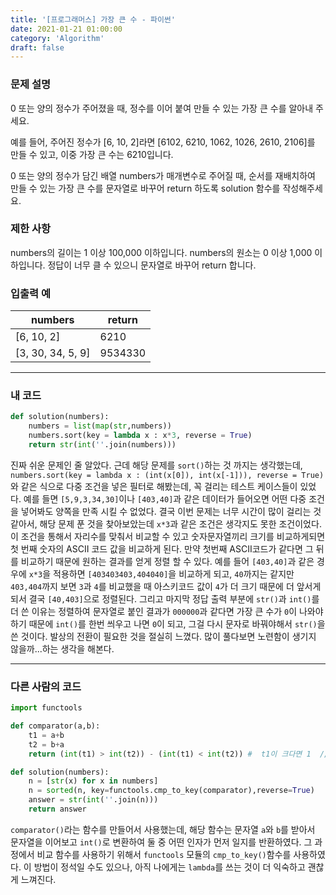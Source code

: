 ```yaml
---
title: '[프로그래머스] 가장 큰 수 - 파이썬'
date: 2021-01-21 01:00:00
category: 'Algorithm'
draft: false
---
```


### 문제 설명

0 또는 양의 정수가 주어졌을 때, 정수를 이어 붙여 만들 수 있는 가장 큰 수를 알아내 주세요.

예를 들어, 주어진 정수가 [6, 10, 2]라면 [6102, 6210, 1062, 1026, 2610, 2106]를 만들 수 있고, 이중 가장 큰 수는 6210입니다.

0 또는 양의 정수가 담긴 배열 numbers가 매개변수로 주어질 때, 순서를 재배치하여 만들 수 있는 가장 큰 수를 문자열로 바꾸어 return 하도록 solution 함수를 작성해주세요.

### 제한 사항

numbers의 길이는 1 이상 100,000 이하입니다.
numbers의 원소는 0 이상 1,000 이하입니다.
정답이 너무 클 수 있으니 문자열로 바꾸어 return 합니다.

### 입출력 예

| numbers           | return  |
| ----------------- | ------- |
| [6, 10, 2]        | 6210    |
| [3, 30, 34, 5, 9] | 9534330 |

---

### 내 코드

```python
def solution(numbers):
    numbers = list(map(str,numbers))
    numbers.sort(key = lambda x : x*3, reverse = True)
    return str(int(''.join(numbers)))
```

진짜 쉬운 문제인 줄 알았다. 근데 해당 문제를 `sort()`하는 것 까지는 생각했는데, `numbers.sort(key = lambda x : (int(x[0]), int(x[-1])), reverse = True)`와 같은 식으로 다중 조건을 넣은 필터로 해봤는데, 꼭 걸리는 테스트 케이스들이 있었다. 예를 들면 `[5,9,3,34,30]`이나 `[403,40]`과 같은 데이터가 들어오면 어떤 다중 조건을 넣어봐도 양쪽을 만족 시킬 수 없었다. 결국 이번 문제는 너무 시간이 많이 걸리는 것 같아서, 해당 문제 푼 것을 찾아보았는데 `x*3`과 같은 조건은 생각지도 못한 조건이었다. 이 조건을 통해서 자리수를 맞춰서 비교할 수 있고 숫자문자열끼리 크기를 비교하게되면 첫 번째 숫자의 ASCII 코드 값을 비교하게 된다. 만약 첫번째 ASCII코드가 같다면 그 뒤를 비교하기 때문에 원하는 결과를 얻게 정렬 할 수 있다. 예를 들어 `[403,40]`과 같은 경우에 `x*3`을 적용하면 `[403403403,404040]`을 비교하게 되고, `40`까지는 같지만 `403,404`까지 보면 `3`과 `4`를 비교했을 때 아스키코드 값이 `4`가 더 크기 때문에 더 앞서게 되서 결국 `[40,403]`으로 정렬된다. 그리고 마지막 정답 출력 부분에 `str()`과 `int()`를 더 쓴 이유는 정렬하여 문자열로 붙인 결과가 `000000`과 같다면 가장 큰 수가 `0`이 나와야하기 때문에 `int()`를 한번 씌우고 나면 `0`이 되고, 그걸 다시 문자로 바꿔야해서 `str()`을 쓴 것이다. 발상의 전환이 필요한 것을 절실히 느꼈다. 많이 풀다보면 노련함이 생기지 않을까...하는 생각을 해본다.

---

### 다른 사람의 코드

```python
import functools

def comparator(a,b):
    t1 = a+b
    t2 = b+a
    return (int(t1) > int(t2)) - (int(t1) < int(t2)) #  t1이 크다면 1  // t2가 크다면 -1  //  같으면 0

def solution(numbers):
    n = [str(x) for x in numbers]
    n = sorted(n, key=functools.cmp_to_key(comparator),reverse=True)
    answer = str(int(''.join(n)))
    return answer
```
`comparator()`라는 함수를 만들어서 사용했는데, 해당 함수는 문자열 `a`와 `b`를 받아서 문자열을 이어보고 `int()`로 변환하여 둘 중 어떤 인자가 먼저 일지를 반환하였다. 그 과정에서 비교 함수를 사용하기 위해서 `functools` 모듈의 `cmp_to_key()`함수를 사용하였다. 이 방법이 정석일 수도 있으나, 아직 나에게는 `lambda`를 쓰는 것이 더 익숙하고 괜찮게 느껴진다.
